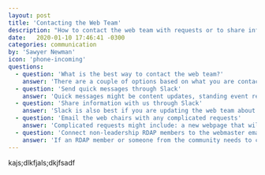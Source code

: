 ```yaml
---
layout: post
title: 'Contacting the Web Team'
description: "How to contact the web team with requests or to share information"
date:   2020-01-10 17:46:41 -0300
categories: communication
by: 'Sawyer Newman'
icon: 'phone-incoming'
questions:
  - question: 'What is the best way to contact the web team?'
    answer: 'There are a couple of options based on what you are contacting the web team for, and how complicated your request might be. Take a look at the options below.'
  - question: 'Send quick messages through Slack'
    answer: 'Quick messages might be content updates, standing event requests, and most Wild Apricot questions, or request access to admin features in Wild Apricot. the best way to contact us about anything that might have a quick answer is the #web channel in Slack.'
  - question: 'Share information with us through Slack'
    answer: 'Slack is also best if you are updating the web team about something or otherwise letting us know something.'
  - question: 'Email the web chairs with any complicated requests'
    answer: 'Complicated requests might include: a new webpage that will effect the site's information architecture, new event requests, a feature request, or a request that hasn't been made in the past. For these types of requests that require more of a plan to be put into place, send an email to the web chair(s).'
  - question: 'Connect non-leadership RDAP members to the webmaster email'
    answer: 'If an RDAP member or someone from the community needs to connect with the web team, forward them to or ask them to email webmaster@rdapassociation.org.'
---
```


kajs;dlkfjals;dkjfsadf

